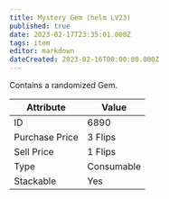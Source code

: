 ```yaml
---
title: Mystery Gem (helm LV23)
published: true
date: 2023-02-17T23:35:01.000Z
tags: item
editor: markdown
dateCreated: 2023-02-16T00:00:00.000Z
---
```


Contains a randomized Gem.

|Attribute|Value|
|-|-|
|ID|6890|
|Purchase Price|3 Flips|
|Sell Price|1 Flips|
|Type|Consumable|
|Stackable|Yes|

